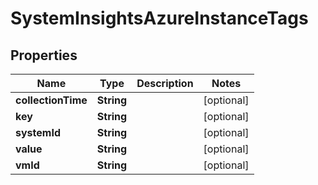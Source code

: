 

# SystemInsightsAzureInstanceTags


## Properties

| Name | Type | Description | Notes |
|------------ | ------------- | ------------- | -------------|
|**collectionTime** | **String** |  |  [optional] |
|**key** | **String** |  |  [optional] |
|**systemId** | **String** |  |  [optional] |
|**value** | **String** |  |  [optional] |
|**vmId** | **String** |  |  [optional] |



